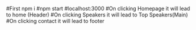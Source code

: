 #First npm i
#npm start
#localhost:3000
#On clicking Homepage it will lead to home (Header)
#On clicking Speakers it will lead to Top Speakers(Main)
#On clicking contact it will lead to footer 


